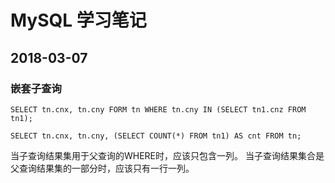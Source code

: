 # MySQL 学习笔记

## 2018-03-07

### 嵌套子查询

```
SELECT tn.cnx, tn.cny FORM tn WHERE tn.cny IN (SELECT tn1.cnz FROM tn1);

SELECT tn.cnx, tn.cny, (SELECT COUNT(*) FROM tn1) AS cnt FROM tn;
```

当子查询结果集用于父查询的WHERE时，应该只包含一列。
当子查询结果集合是父查询结果集的一部分时，应该只有一行一列。
